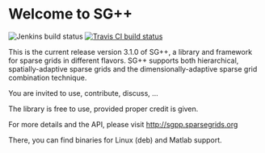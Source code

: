 # Welcome to SG++

![Jenkins build status](https://simsgs.informatik.uni-stuttgart.de/jenkins/buildStatus/icon?job=SG%2B%2B-gcc-master&subject=Jenkins)
[![Travis CI build status](https://img.shields.io/travis/SGpp/SGpp/master.svg?label=Travis%20CI)](https://travis-ci.org/SGpp/SGpp)

This is the current release version 3.1.0 of SG++, a library and framework
for sparse grids in different flavors. SG++ supports both
hierarchical, spatially-adaptive sparse grids and the
dimensionally-adaptive sparse grid combination technique.

You are invited to use, contribute, discuss, ...

The library is free to use, provided proper credit is given.

For more details and the API, please visit http://sgpp.sparsegrids.org

There, you can find binaries for Linux (deb) and Matlab support.
